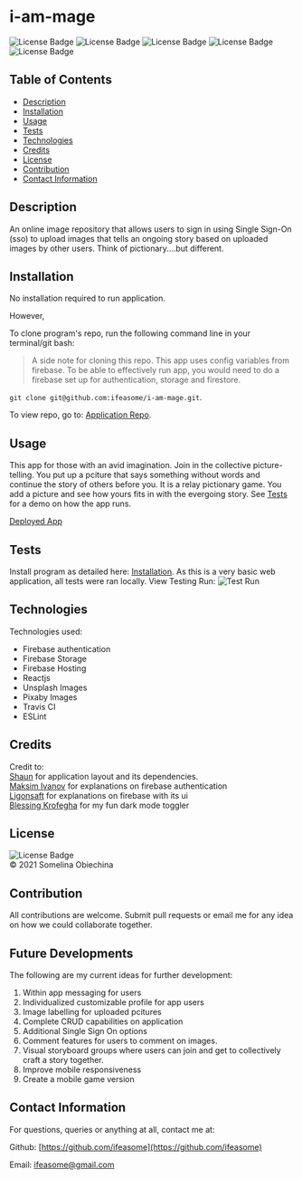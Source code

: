# i-am-mage
![License Badge](https://img.shields.io/badge/license-MIT-blue.svg) 
![License Badge](https://img.shields.io/badge/firebase-yellow)
![License Badge](https://img.shields.io/badge/react-js-blue)
![License Badge](https://img.shields.io/badge/-Travis-brightgreen)
![License Badge](https://img.shields.io/badge/-ESLint-orange)

## Table of Contents 
* [Description](#Descritpion)
* [Installation](#Installation)
* [Usage](#Usage)
* [Tests](#Tests)
* [Technologies](#Technologies)
* [Credits](#Credits)
* [License](#License)
* [Contribution](#Contribution)
* [Contact Information](#ContactInfo)


## Description
An online image repository that allows users to sign in using Single Sign-On (sso) to upload images that tells an ongoing story based on uploaded images by other users. Think of pictionary....but different.  


## Installation 

No installation required to run application. 

However, 

To clone program's repo, run the following command line in your terminal/git bash: 
>A side note for cloning this repo. This app uses config variables from firebase. To be able to effectively run app, you would need to do a firebase set up for authentication, storage and firestore. 

`git clone git@github.com:ifeasome/i-am-mage.git`. 

To view repo, go to: [Application Repo](https://github.com/ifeasome/i-am-mage).


## Usage 
This app for those with an avid imagination. Join in the collective picture-telling. You put up a pciture that says something without words and continue the story of others before you. It is a relay pictionary game. You add a picture and see how yours fits in with the evergoing story. See [Tests](#Tests) for a demo on how the app runs.


[Deployed App](https://i-am-mage-899e0.web.app/login)


## Tests 
Install program as detailed here: [Installation](#Installation). 
As this is a very basic web application, all tests were ran locally.
View Testing Run: ![Test Run](./I-Am-Mage.gif)

## Technologies
Technologies used: 
* Firebase authentication 
* Firebase Storage 
* Firebase Hosting 
* Reactjs 
* Unsplash Images 
* Pixaby Images
* Travis CI 
* ESLint 

## Credits 
Credit to: </br>
 [Shaun](https://github.com/iamshaunjp) for application layout and its dependencies. </br>
 [Maksim Ivanov](https://github.com/satansdeer) for explanations on firebase authentication </br>
 [Ligonsaft](https://github.com/lingonsaft) for explanations on firebase with its ui</br>
 [Blessing Krofegha](https://www.smashingmagazine.com/2020/04/dark-mode-react-apps-styled-components/) for my fun dark mode toggler </br>

## License
![License Badge](https://img.shields.io/badge/license-MIT-blue.svg) 
</br>
© 2021 Somelina Obiechina

## Contribution
All contributions are welcome. Submit pull requests or email me for any idea on how we could collaborate together. 

## Future Developments 
The following are my current ideas for further development: 
1. Within app messaging for users 
2. Individualized customizable profile for app users 
3. Image labelling for uploaded pcitures 
4. Complete CRUD capabilities on application 
5. Additional Single Sign On options 
6. Comment features for users to comment on images. 
7. Visual storyboard groups where users can join and get to collectively craft a story together. 
8. Improve mobile responsiveness
9. Create a mobile game version 


## Contact Information 
For questions, queries or anything at all, contact me at: 

Github: [https://github.com/ifeasome](https://github.com/ifeasome) 

Email: [ifeasome@gmail.com](ifeasome@gmail.com)

